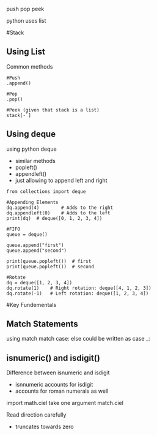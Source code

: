 push pop peek

python uses list

#Stack
## Using List
Common methods
```
#Push
.append()

#Pop
.pop()

#Peek (given that stack is a list)
stack[-`]

```

## Using deque
using python deque
  - similar methods
  - popleft()
  - appendleft()
  - just allowing to append left and right

```
from collections import deque

#Appending Elements 
dq.append(4)        # Adds to the right
dq.appendleft(0)    # Adds to the left
print(dq)  # deque([0, 1, 2, 3, 4])

#FIFO
queue = deque()

queue.append("first")
queue.append("second")

print(queue.popleft())  # first
print(queue.popleft())  # second

#Rotate
dq = deque([1, 2, 3, 4])
dq.rotate(1)    # Right rotation: deque([4, 1, 2, 3])
dq.rotate(-1)   # Left rotation: deque([1, 2, 3, 4])

```

#Key Fundementals

## Match Statements
using match 
  match case: 
  else could be written as case _:

## isnumeric() and isdigit()
Difference between isnumeric and isdigit
  - isnnumeric accounts for isdigit
  - accounts for roman numerals as well

import math.ciel
take one argument
match.ciel

Read direction carefully 
  - truncates towards zero


                    
    
